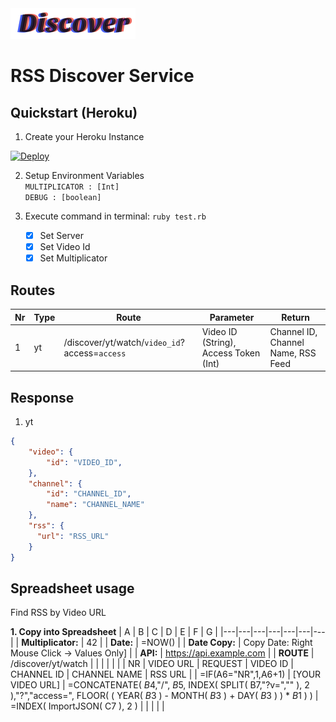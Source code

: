 <img src="./assets/logo.png" width="200px">

# RSS Discover Service

## Quickstart (Heroku)
1. Create your Heroku Instance<br>
<a href="https://heroku.com/deploy?template=https://github.com/a6b8/curlai--discover-service">
  <img src="https://www.herokucdn.com/deploy/button.svg" alt="Deploy">
</a><br>

2. Setup Environment Variables<br>
  ```MULTIPLICATOR : [Int]```<br>
  ```DEBUG : [boolean]```<br>

3. Execute command in terminal: ```ruby test.rb```
   - [x] Set Server<br>
   - [x] Set Video Id<br>
   - [x] Set Multiplicator<br>

## Routes
| Nr | Type | Route | Parameter | Return |
| --- | --- | --- |  --- | --- | 
| 1 | yt | /discover/yt/watch/```video_id```?access=```access``` | Video ID (String), Access Token (Int) | Channel ID, Channel Name, RSS Feed | 

## Response
1. yt
```json
{
    "video": {
        "id": "VIDEO_ID",
    },
    "channel": {
        "id": "CHANNEL_ID",
        "name": "CHANNEL_NAME"
    },
    "rss": {
      "url": "RSS_URL"
    }
}
```

## Spreadsheet usage
Find RSS by Video URL

**1. Copy into Spreadsheet**
| A | B | C | D | E | F | G |
|---|---|---|---|---|---|---|
| **Multiplicator:** | 42  |
| **Date:** | =NOW()  |
| **Date Copy:** | Copy Date: Right Mouse Click -> Values Only]  |
| **API:** | https://api.example.com |
| **ROUTE** | /discover/yt/watch |  |   |   |   |   | 
| NR | VIDEO URL | REQUEST | VIDEO ID |	CHANNEL ID | CHANNEL NAME | RSS URL |
| =IF(A6="NR",1,A6+1) | [YOUR VIDEO URL] | =CONCATENATE( $B$4,"/", $B$5, INDEX( SPLIT( B7,"?v=","" ), 2 ),"?","access=", FLOOR( ( YEAR( $B$3 ) - MONTH( $B$3 ) + DAY( $B$3 ) ) * $B$1 ) ) | =INDEX( ImportJSON( C7 ), 2 ) | | | | |
